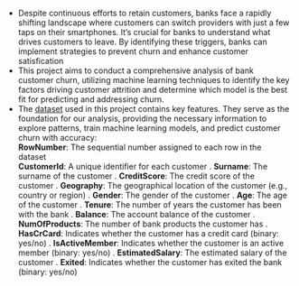 * Despite continuous efforts to retain customers, banks face a rapidly shifting landscape where customers can switch providers with just a few taps on their smartphones. It’s crucial for banks to understand what drives customers to leave. By identifying these triggers, banks can implement strategies to prevent churn and enhance customer satisfication
* This project aims to conduct a comprehensive analysis of bank customer churn, utilizing machine learning techniques to identify the key factors driving customer attrition and determine which model is the best fit for predicting and addressing churn.
* The [dataset](https://www.kaggle.com/datasets/saurabhbadole/bank-customer-churn-prediction-dataset) used in this project contains key features. They serve as the foundation for our analysis, providing the necessary information to explore patterns, train machine learning models, and predict customer churn with accuracy:<br>
**RowNumber**: The sequential number assigned to each row in the dataset<br>
**CustomerId**: A unique identifier for each customer
. **Surname**: The surname of the customer
. **CreditScore**: The credit score of the customer
. **Geography**: The geographical location of the customer (e.g., country or region)
. **Gender**: The gender of the customer
. **Age**: The age of the customer
. **Tenure**: The number of years the customer has been with the bank
. **Balance**: The account balance of the customer
. **NumOfProducts**: The number of bank products the customer has
. **HasCrCard**: Indicates whether the customer has a credit card (binary: yes/no)
. **IsActiveMember**: Indicates whether the customer is an active member (binary: yes/no)
. **EstimatedSalary**: The estimated salary of the customer
. **Exited**: Indicates whether the customer has exited the bank (binary: yes/no)

